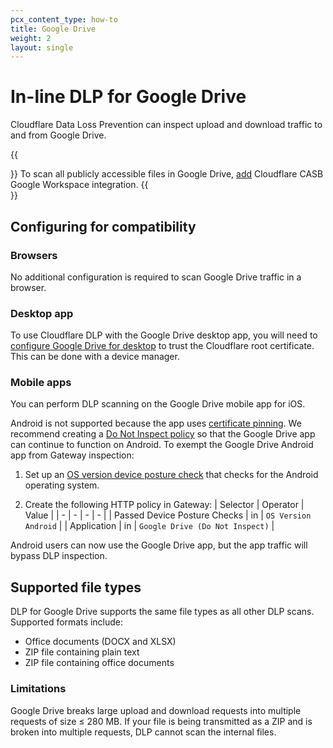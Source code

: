 ```yaml
---
pcx_content_type: how-to
title: Google Drive
weight: 2
layout: single
---
```


# In-line DLP for Google Drive

Cloudflare Data Loss Prevention can inspect upload and download traffic to and from Google Drive.

{{<Aside type="note" header="Data-at-rest">}}
To scan all publicly accessible files in Google Drive, [add](/cloudflare-one/applications/scan-apps/casb-dlp/) Cloudflare CASB Google Workspace integration.
{{</Aside>}}

## Configuring for compatibility

### Browsers

No additional configuration is required to scan Google Drive traffic in a browser.

### Desktop app

To use Cloudflare DLP with the Google Drive desktop app, you will need to [configure Google Drive for desktop](https://support.google.com/a/answer/7644837) to trust the Cloudflare root certificate.  This can be done with a device manager.

### Mobile apps

You can perform DLP scanning on the Google Drive mobile app for iOS.

Android is not supported because the app uses [certificate pinning](/cloudflare-one/glossary/#certificate-pinning). We recommend creating a [Do Not Inspect policy](/cloudflare-one/policies/filtering/http-policies/#do-not-inspect) so that the Google Drive app can continue to function on Android. To exempt the Google Drive Android app from Gateway inspection:

1. Set up an [OS version device posture check](/cloudflare-one/identity/devices/warp-client-checks/os-version/) that checks for the Android operating system.

2. Create the following HTTP policy in Gateway:
    | Selector | Operator | Value |
    | - | - | - | - |
    | Passed Device Posture Checks | in | `OS Version Android` |
    | Application  | in | `Google Drive (Do Not Inspect)` |

Android users can now use the Google Drive app, but the app traffic will bypass DLP inspection.

## Supported file types

DLP for Google Drive supports the same file types as all other DLP scans. Supported formats include:

- Office documents (DOCX and XLSX)
- ZIP file containing plain text
- ZIP file containing office documents

### Limitations

Google Drive breaks large upload and download requests into multiple requests of size ≤ 280 MB. If your file is being transmitted as a ZIP and is broken into multiple requests, DLP cannot scan the internal files.
